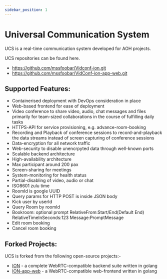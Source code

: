 ```yaml
---
sidebar_position: 1
---
```


# Universal Communication System

UCS is a real-time communication system developed for AOH projects.

UCS repositories can be found here.

-   https://github.com/mssfoobar/Vidconf-ion.git
-   https://github.com/mssfoobar/VidConf-ion-app-web.git

## Supported Features:

-   Containerised deployment with DevOps consideration in place
-   Web-based frontend for ease of deployment
-   Video conference to share video, audio, chat messages and files primarily for team-sized collaborations in the course of fulfilling daily tasks
-   HTTPS-API for service provisioning, e.g. advance-room-booking
-   Recording and Playback of conference sessions to record-and-playback the data streams instead of screen capturing of conference sessions
-   Data-encryption for all network traffic
-   Web-security to disable unencrpyted data through well-known ports
-   Scalable backend architecture
-   High-availability architecture
-   Max participant around 200 pax
-   Screen-sharing for meetings
-   System-monitoring for health status
-   Partial-disabling of video, audio or chat
-   ISO8601 zulu time
-   RoomId is google UUID
-   Query params for HTTP POST is inside JSON body
-   Kick user by userId
-   Query Room by roomId
-   Bookroom: optional prompt RelativeFrom:Start/End(Default End) RelativeTimeInSeconds:123 Message:PromptMessage
-   Edit room booking
-   Cancel room booking

## Forked Projects:

UCS is forked from the following open-source projects:-

-   [ION](https://github.com/ionorg/ion) - a complete WebRTC-compatible backend suite written in golang
-   [ION-app-web](https://github.com/ionorg/ion-app-web) - a WebRTC-compatible web-frontend written in golang
